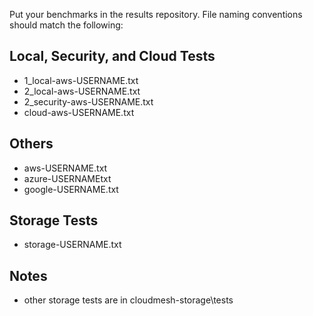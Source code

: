 Put your benchmarks in the results repository.
File naming conventions should match the following:

## Local, Security, and Cloud Tests
- 1_local-aws-USERNAME.txt
- 2_local-aws-USERNAME.txt
- 2_security-aws-USERNAME.txt
- cloud-aws-USERNAME.txt

## Others

- aws-USERNAME.txt
- azure-USERNAMEtxt
- google-USERNAME.txt

## Storage Tests

- storage-USERNAME.txt

## Notes

- other storage tests are in cloudmesh-storage\tests
